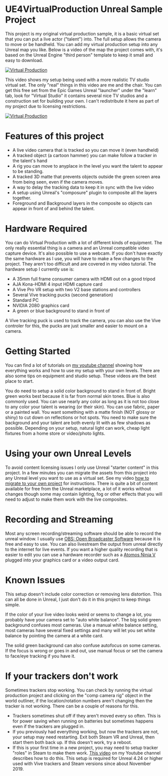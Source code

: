 # UE4VirtualProduction Unreal Sample Project

This project is my original virtual production sample, it is a basic virtual set that you can put a live actor ("talent") into.  The full setup allows the camera to move or be handheld.  You can add my virtual production setup into any Unreal map you like.  Below is a video of the map the project comes with, it's based on the Unreal Engine "third person" template to keep it small and easy to download.

[![Virtual Production](http://img.youtube.com/vi/jwS3F9H_LWg/0.jpg)](https://www.youtube.com/watch?v=jwS3F9H_LWg "Virtual Production")

This video shows my setup being used with a more realistic TV studio virtual set.  The only "real" things in this video are me and the chair.  You can get this free set from the Epic Games Unreal "launcher" under the "learn" tab, look for "Virtual Studio" it contains several nice TV studios and a construction set for building your own.  I can't redistribute it here as part of my project due to licensing restrictions.

[![Virtual Production](http://img.youtube.com/vi/a3jh6HootAk/0.jpg)](https://www.youtube.com/watch?v=a3jh6HootAk "Virtual Production")

# Features of this project

* A live video camera that is tracked so you can move it (even handheld)
* A tracked object (a cartoon hammer) you can make follow a tracker in the talent's hand
* A rig you can move to anyplace in the level you want the talent to appear to be standing.
* A tracked 3D matte that prevents objects outside the green screen area from being seen, even if the camera moves.
* A way to delay the tracking data to keep it in sync with the live video
* A setup using Unreal's "composure" plugin to composite all the layers together.
* Foreground and Background layers in the composite so objects can appear in front of and behind the talent.

# Hardware Required

You can do Virtual Production with a lot of different kinds of equipment.  The only really essential thing is a camera and an Unreal compatible video capture device.  It's also possible to use a webcam. If you don't have exactly the same hardware as I use, you will have to make a few changes to the project.  They aren't too difficult and are covered in my video tutorial.  The hardware setup I currently use is:

* A 35mm full frame consumer camera with HDMI out on a good tripod
* AJA Kona-HDMI 4 input HDMI capture card
* A Vive Pro VR setup with two V2 base stations and controllers
* Several Vive tracking pucks (second generation)
* Standard PC
* NVIDIA 2080 graphics card
* A green or blue background to stand in front of

A Vive tracking puck is used to track the camera, you can also use the Vive controler for this, the pucks are just smaller and easier to mount on a camera.

# Getting Started

You can find a lot of tutorials on [my youtube channel](https://www.youtube.com/user/GregCorson) showing how everything works and how to use my setup with your own levels.  There are also some tips on equipment and studio setup.  These videos are the best place to start.

You do need to setup a solid color background to stand in front of.  Bright green works best because it is far from normal skin tones.  Blue is also commonly used.  You can use nearly any color as long as it is not too close to any color your talent is wearing (or their skin).  You can use fabric, paper or a painted wall.  You want something with a matte finish (NOT glossy or shiny) to cut down on reflections or hot spots.  You need to make sure the background and your talent are both evenly lit with as few shadows as possible.  Depending on your setup, natural light can work, cheap light fixtures from a home store or video/photo lights.

# Using your own Unreal Levels

To avoid content licensing issues I only use Unreal "starter content" in this project. In a few minutes you can migrate the assets from this project into any Unreal level you want to use as a virtual set.  See my video [how to migrate to your own project](https://youtu.be/lmCeBpzhge4) for instructions.  There is quite a bit of content available for free from the Unreal marketplace, a lot of it works without changes though some may contain lighting, fog or other effects that you will need to adjust to make them work with the live composites.

# Recording and Streaming

Most any screen recording/streaming software should be able to record the unreal window.  I usually use [OBS: Open Broadcaster Software](https://obsproject.com/) because it is free and easy to use.  You can also livestream the output from unreal directly to the internet for live events.  If you want a higher quality recording that is easier to edit you can use a hardware recorder such as a [Atomos Ninja V](https://www.atomos.com/ninjav) plugged into your graphics card or a video output card.

# Known Issues

This setup doesn't include color correction or removing lens distortion.  This can all be done in Unreal, I just don't do it in this project to keep things simple.

If the color of your live video looks weird or seems to change a lot, you probably have your camera set to "auto white balance".  The big solid green background confuses most cameras.  Use a manual white balance setting, most cameras have several fixed settings and many will let you set white balance by pointing the camera at a white card.

The solid green background can also confuse autofocus on some cameras.  If the focus is wrong or goes in and out, use manual focus or set the camera to face/eye tracking if you have it.

# If your trackers don't work

Sometimes trackers stop working.  You can check by running the virtual production project and clicking on the "comp camera rig" object in the world outliner, if the location/rotation numbers aren't changing then the tracker is not working.  There can be a couple of reasons for this.

* Trackers sometimes shut off if they aren't moved every so often.  This is for power saving when running on batteries but sometimes happens even if the trackers are plugged in.
* If you previously had everything working, but now the trackers are not, your setup may need restarting.  Exit both Steam VR and Unreal, then start them both back up.  If this doesn't work, try a reboot.
* If this is your first time in a new project, you may need to setup tracker "roles" in Steam to make them work.  [This video](https://youtu.be/tyIM6VTtc_w) on my Youtube channel describes how to do this.  This setup is required for Unreal 4.24 or higher used with Vive trackers and Steam versions since about November 2019.

